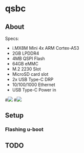 # qsbc

## About

Specs:

- i.MX8M Mini 4x ARM Cortex-A53
- 2GB LPDDR4
- 4MB QSPI Flash
- 64GB eMMC
- M.2 2230 Slot
- MicroSD card slot
- 2x USB Type-C DRP
- 10/100/1000 Ethernet
- USB Type-C Power in

#![](img/qsbc_top.png)
#![](img/qsbc_bottom.png)

## Setup

### Flashing u-boot

## TODO

